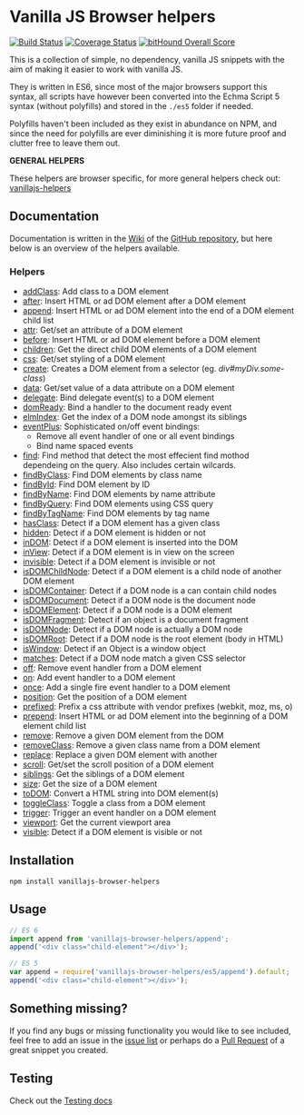 # Vanilla JS Browser helpers

[![Build Status](https://travis-ci.org/Tokimon/vanillajs-browser-helpers.svg?branch=master)](https://travis-ci.org/Tokimon/vanillajs-browser-helpers)
[![Coverage Status](https://coveralls.io/repos/github/Tokimon/vanillajs-browser-helpers/badge.svg?branch=master)](https://coveralls.io/github/Tokimon/vanillajs-browser-helpers?branch=master)
[![bitHound Overall Score](https://www.bithound.io/github/Tokimon/vanillajs-browser-helpers/badges/score.svg)](https://www.bithound.io/github/Tokimon/vanillajs-browser-helpers)

This is a collection of simple, no dependency, vanilla JS snippets with the aim
of making it easier to work with vanilla JS.

They is written in ES6, since most of the major browsers support this syntax,
all scripts have however been converted into the Echma Script 5 syntax (without
polyfills) and stored in the `./es5` folder if needed.

Polyfills haven't been included as they exist in abundance on NPM, and since the
need for polyfills are ever diminishing it is more future proof and clutter free
to leave them out.

**GENERAL HELPERS**

These helpers are browser specific, for more general helpers check out:
[vanillajs-helpers](https://github.com/Tokimon/vanillajs-helpers)

## Documentation

Documentation is written in the [Wiki](https://github.com/Tokimon/vanillajs-browser-helpers/wiki)
of the [GitHub repository](https://github.com/Tokimon/vanillajs-browser-helpers), but here below
is an overview of the helpers available.

### Helpers

- [addClass](https://github.com/Tokimon/vanillajs-browser-helpers/wiki/addClass):
Add class to a DOM element
- [after](https://github.com/Tokimon/vanillajs-browser-helpers/wiki/after):
Insert HTML or ad DOM element after a DOM element
- [append](https://github.com/Tokimon/vanillajs-browser-helpers/wiki/append):
Insert HTML or ad DOM element into the end of a DOM element child list
- [attr](https://github.com/Tokimon/vanillajs-browser-helpers/wiki/attr):
Get/set an attribute of a DOM element
- [before](https://github.com/Tokimon/vanillajs-browser-helpers/wiki/before):
Insert HTML or ad DOM element before a DOM element
- [children](https://github.com/Tokimon/vanillajs-browser-helpers/wiki/children):
Get the direct child DOM elements of a DOM element
- [css](https://github.com/Tokimon/vanillajs-browser-helpers/wiki/css):
Get/set styling of a DOM element
- [create](https://github.com/Tokimon/vanillajs-browser-helpers/wiki/create):
Creates a DOM element from a selector (eg. _div#myDiv.some-class_)
- [data](https://github.com/Tokimon/vanillajs-browser-helpers/wiki/data):
Get/set value of a data attribute on a DOM element
- [delegate](https://github.com/Tokimon/vanillajs-browser-helpers/wiki/delegate):
Bind delegate event(s) to a DOM element  
- [domReady](https://github.com/Tokimon/vanillajs-browser-helpers/wiki/domReady):
Bind a handler to the document ready event
- [elmIndex](https://github.com/Tokimon/vanillajs-browser-helpers/wiki/elmIndex):
Get the index of a DOM node amongst its siblings
- [eventPlus](https://github.com/Tokimon/vanillajs-browser-helpers/wiki/eventPlus):
Sophisticated on/off event bindings:
  - Remove all event handler of one or all event bindings
  - Bind name spaced events
- [find](https://github.com/Tokimon/vanillajs-browser-helpers/wiki/find):
Find method that detect the most effecient find mothod dependeing on the query. Also includes certain wilcards.
- [findByClass](https://github.com/Tokimon/vanillajs-browser-helpers/wiki/findByClass):
Find DOM elements by class name
- [findById](https://github.com/Tokimon/vanillajs-browser-helpers/wiki/findById):
Find DOM element by ID
- [findByName](https://github.com/Tokimon/vanillajs-browser-helpers/wiki/findByName):
Find DOM elements by name attribute
- [findByQuery](https://github.com/Tokimon/vanillajs-browser-helpers/wiki/findByQuery):
Find DOM elements using CSS query
- [findByTagName](https://github.com/Tokimon/vanillajs-browser-helpers/wiki/findByTagName):
Find DOM elements by tag name
- [hasClass](https://github.com/Tokimon/vanillajs-browser-helpers/wiki/hasClass):
Detect if a DOM element has a given class
- [hidden](https://github.com/Tokimon/vanillajs-browser-helpers/wiki/hidden):
Detect if a DOM element is hidden or not
- [inDOM](https://github.com/Tokimon/vanillajs-browser-helpers/wiki/inDOM):
Detect if a DOM element is inserted into the DOM
- [inView](https://github.com/Tokimon/vanillajs-browser-helpers/wiki/inView):
Detect if a DOM element is in view on the screen
- [invisible](https://github.com/Tokimon/vanillajs-browser-helpers/wiki/invisible):
Detect if a DOM element is invisible or not
- [isDOMChildNode](https://github.com/Tokimon/vanillajs-browser-helpers/wiki/isDOMChildNode):
Detect if a DOM element is a child node of another DOM element
- [isDOMContainer](https://github.com/Tokimon/vanillajs-browser-helpers/wiki/isDOMContainer):
Detect if a DOM node is a can contain child nodes
- [isDOMDocument](https://github.com/Tokimon/vanillajs-browser-helpers/wiki/isDOMDocument):
Detect if a DOM node is the document node
- [isDOMElement](https://github.com/Tokimon/vanillajs-browser-helpers/wiki/isDOMElement):
Detect if a DOM node is a DOM element
- [isDOMFragment](https://github.com/Tokimon/vanillajs-browser-helpers/wiki/isDOMFragment):
Detect if an object is a document fragment
- [isDOMNode](https://github.com/Tokimon/vanillajs-browser-helpers/wiki/isDOMNode):
Detect if a DOM node is actually a DOM node
- [isDOMRoot](https://github.com/Tokimon/vanillajs-browser-helpers/wiki/isDOMRoot):
Detect if a DOM node is the root element (body in HTML)
- [isWindow](https://github.com/Tokimon/vanillajs-browser-helpers/wiki/isWindow):
Detect if an Object is a window object
- [matches](https://github.com/Tokimon/vanillajs-browser-helpers/wiki/matches):
Detect if a DOM node match a given CSS selector
- [off](https://github.com/Tokimon/vanillajs-browser-helpers/wiki/off):
Remove event handler from a DOM element
- [on](https://github.com/Tokimon/vanillajs-browser-helpers/wiki/on):
Add event handler to a DOM element
- [once](https://github.com/Tokimon/vanillajs-browser-helpers/wiki/once):
Add a single fire event handler to a DOM element
- [position](https://github.com/Tokimon/vanillajs-browser-helpers/wiki/position):
Get the position of a DOM element
- [prefixed](https://github.com/Tokimon/vanillajs-browser-helpers/wiki/prefixed):
Prefix a css attribute with vendor prefixes (webkit, moz, ms, o)
- [prepend](https://github.com/Tokimon/vanillajs-browser-helpers/wiki/prepend):
Insert HTML or ad DOM element into the beginning of a DOM element child list
- [remove](https://github.com/Tokimon/vanillajs-browser-helpers/wiki/remove):
Remove a given DOM element from the DOM
- [removeClass](https://github.com/Tokimon/vanillajs-browser-helpers/wiki/removeClass):
Remove a given class name from a DOM element
- [replace](https://github.com/Tokimon/vanillajs-browser-helpers/wiki/replace):
Replace a given DOM element with another
- [scroll](https://github.com/Tokimon/vanillajs-browser-helpers/wiki/scroll):
Get/set the scroll position of a DOM element
- [siblings](https://github.com/Tokimon/vanillajs-browser-helpers/wiki/siblings):
Get the siblings of a DOM element
- [size](https://github.com/Tokimon/vanillajs-browser-helpers/wiki/size):
Get the size of a DOM element
- [toDOM](https://github.com/Tokimon/vanillajs-browser-helpers/wiki/toDOM):
Convert a HTML string into DOM element(s)
- [toggleClass](https://github.com/Tokimon/vanillajs-browser-helpers/wiki/toggleClass):
Toggle a class from a DOM element
- [trigger](https://github.com/Tokimon/vanillajs-browser-helpers/wiki/trigger):
Trigger an event handler on a DOM element
- [viewport](https://github.com/Tokimon/vanillajs-browser-helpers/wiki/viewport):
Get the current viewport area
- [visible](https://github.com/Tokimon/vanillajs-browser-helpers/wiki/visible):
Detect if a DOM element is visible or not

## Installation

```
npm install vanillajs-browser-helpers
```

## Usage

```js
// ES 6
import append from 'vanillajs-browser-helpers/append';
append('<div class="child-element"></div>');
```

```js
// ES 5
var append = require('vanillajs-browser-helpers/es5/append').default;
append('<div class="child-element"></div>');
```

## Something missing?

If you find any bugs or missing functionality you would like to see included, feel
free to add an issue in the [issue list](https://github.com/Tokimon/vanillajs-browser-helpers/issues)
or perhaps do a [Pull Request](https://github.com/Tokimon/vanillajs-browser-helpers/pulls)
of a great snippet you created.

## Testing

Check out the [Testing docs](https://github.com/Tokimon/vanillajs-browser-helpers/wiki/testing)
